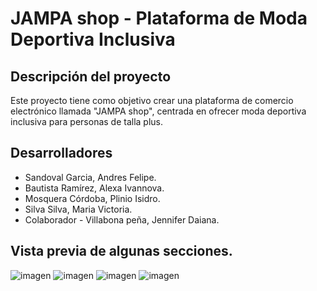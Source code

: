 # JAMPA shop - Plataforma de Moda Deportiva Inclusiva

## Descripción del proyecto
Este proyecto tiene como objetivo crear una plataforma de comercio electrónico llamada "JAMPA shop", centrada en ofrecer moda deportiva inclusiva para personas de talla plus.

## Desarrolladores

-   Sandoval Garcia, Andres Felipe.
-   Bautista Ramírez, Alexa Ivannova.
-   Mosquera Córdoba, Plinio Isidro.
-   Silva Silva, Maria Victoria.
-   Colaborador - Villabona peña, Jennifer Daiana.

## Vista previa de algunas secciones.
![imagen](https://github.com/user-attachments/assets/c3d7c6c5-e895-4a58-a9d0-0041efa8beb5)
![imagen](https://github.com/user-attachments/assets/4b1867f9-79a0-45b1-8ce9-df94a9785250)
![imagen](https://github.com/user-attachments/assets/8bae719d-698d-4d0c-bae5-d47c6cca6f27)
![imagen](https://github.com/user-attachments/assets/965121df-ed79-47e8-92a8-f8c3fff9322d)


